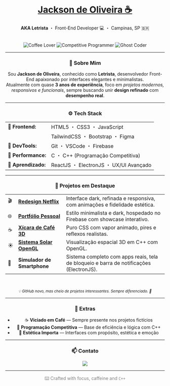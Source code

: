 <div align="center">

<h1>
  <a href="https://letristadev.web.app" target="_blank">Jackson de Oliveira ☕</a>
</h1>

<b>AKA Letrista</b> ・ Front-End Developer 💻 ・ Campinas, SP 🇧🇷

<br/>

<img src="https://img.shields.io/badge/Coffee%20Lover-%23e3c09c?style=flat&logo=buymeacoffee&logoColor=black" alt="Coffee Lover" />
<img src="https://img.shields.io/badge/Competitive%20Programmer-%2300599C?style=flat&logo=c&logoColor=white" alt="Competitive Programmer" />
<img src="https://img.shields.io/badge/Ghost%20Coder-%23191919?style=flat&logo=ghost&logoColor=white" alt="Ghost Coder" />

</div>

---

<div align="center">

### 🎩 Sobre Mim

Sou <b>Jackson de Oliveira</b>, conhecido como <b>Letrista</b>, desenvolvedor Front-End apaixonado por interfaces elegantes e minimalistas.  
Atualmente com quase <b>3 anos de experiência</b>, foco em <i>projetos modernos, responsivos e funcionais</i>, sempre buscando unir <b>design refinado</b> com <b>desempenho real</b>.

</div>

---

<div align="center">

### ⚙️ Tech Stack

<table>
  <tr><td><b>🎨 Frontend:</b></td><td>HTML5 ・ CSS3 ・ JavaScript</td></tr>
  <tr><td></td><td>TailwindCSS ・ Bootstrap ・ Figma</td></tr>
  <tr><td><b>💾 DevTools:</b></td><td>Git ・ VSCode ・ Firebase</td></tr>
  <tr><td><b>🧮 Performance:</b></td><td>C ・ C++ (Programação Competitiva)</td></tr>
  <tr><td><b>🧪 Aprendizado:</b></td><td>ReactJS ・ ElectronJS ・ UX/UI Avançado</td></tr>
</table>

</div>

---

<div align="center">

### 🚀 Projetos em Destaque

<table>
  <tr>
    <td>🎬</td>
    <td><a href="https://letrista.github.io/netflix" target="_blank"><b>Redesign Netflix</b></a></td>
    <td>Interface dark, refinada e responsiva, com animações e fidelidade estética.</td>
  </tr>
  <tr>
    <td>🌐</td>
    <td><a href="https://letristadev.web.app" target="_blank"><b>Portfólio Pessoal</b></a></td>
    <td>Estilo minimalista e dark, hospedado no Firebase com showcase interativo.</td>
  </tr>
  <tr>
    <td>☕</td>
    <td><a href="https://letrista.github.io/css-coffee-cup" target="_blank"><b>Xícara de Café 3D</b></a></td>
    <td>Puro CSS com vapor animado, pires e reflexos realistas.</td>
  </tr>
  <tr>
    <td>☀️</td>
    <td><a href="https://github.com/letrista/solar-system" target="_blank"><b>Sistema Solar OpenGL</b></a></td>
    <td>Visualização espacial 3D em C++ com OpenGL.</td>
  </tr>
  <tr>
    <td>📱</td>
    <td><b>Simulador de Smartphone</b></td>
    <td>Sistema completo com apps reais, tela de bloqueio e barra de notificações (ElectronJS).</td>
  </tr>
</table>

<br/>

<sub><i>💡 GitHub novo, mas cheio de projetos interessantes. Sempre diferenciado. 👀</i></sub>

</div>

---

<div align="center">

### 🧠 Extras

- ☕ <b>Viciado em Café</b> — Sempre presente nos projetos fictícios  
- 🧠 <b>Programação Competitiva</b> — Base de eficiência e lógica com C++  
- 🎨 <b>Estética Importa</b> — Interfaces com propósito, estética e emoção

</div>

---

<div align="center">

### 📫 Contato

<a href="mailto:jacksonndeoliveira@gmail.com" target="_blank">
  <img src="https://img.shields.io/badge/Let's%20Talk-%20-%23191919?style=flat&logo=minutemailer&logoColor=white&labelColor=0b0b0b" />
</a>

</div>

---

<div align="center" style="color: gray;">
  ⌨️ Crafted with focus, caffeine and <code>C++</code>
</div>
